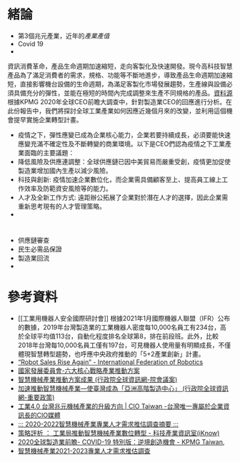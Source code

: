 # 緒論
- 第3個兆元產業，近年的*產業產值*
- Covid 19
- 

資訊消費革命，產品生命週期加速縮短，走向客製化及快速開發。現今高科技智慧產品為了滿足消費者的需求，規格、功能等不斷地進步，導致產品生命週期加速縮短，直接影響機台設備的生命週期，為滿足客製化市場發展趨勢，生產線與設備必須具備充分的彈性，並能在極短的時間內完成調整來生產不同規格的產品。[資料源](https://www.italent.org.tw/ePaperD/12/ePaper20200200003)
根據KPMG 2020年全球CEO前瞻大調查中，針對製造業CEO的回應進行分析。在此份報告中，我們將探討全球工業產業如何因應近幾個月來的改變，並利用這個機會提早實施企業轉型計畫。
- 疫情之下，彈性應變已成為企業核心能力，企業若要持續成長，必須要能快速應變充滿不確定性及不斷轉變的商業環境。以下是CEO們認為疫情之下工業產業面臨的主要議題：
- 降低風險及供應連調整：全球供應鏈已因中美貿易而嚴重受創，疫情更加促使製造業增加國內生產以減少風險。 
- 科技與創新: 疫情加速企業數位化，而企業需具備顧客至上、提高員工線上工作效率及防範資安風險等的能力。  
- 人才及全新工作方式: 遠距辦公拓展了企業對於潛在人才的選擇，因此企業需重新思考現有的人才管理策略。  
- 

# 
- 供應鏈審查
- 民生必需品保證
- 製造業回流
- 
# 參考資料
- [[工業用機器人安全國際研討會]]
根據2021年1月國際機器人聯盟（IFR）公布的數據，2019年台灣製造業的工業機器人密度每10,000名員工有234台，高於全球平均值113台，自動化程度排名全球第8，排在前段班。此外，比較2018年台灣每10,000名員工僅有197台，可見機器人使用量有明顯成長，不僅體現智慧轉型趨勢，也呼應中央政府推動的「5+2產業創新」計畫。
- [“Robot Sales Rise Again” - International Federation of Robotics](https://ifr.org/ifr-press-releases/news/robot-sales-rise-again#downloads) 
- [國家發展委員會-六大核心戰略產業推動方案](https://www.ndc.gov.tw/Content_List.aspx?n=9614A7C859796FFA) 
- [智慧機械產業推動方案成果 (行政院全球資訊網-院會議案)](https://www.ey.gov.tw/Page/448DE008087A1971/9dbf1916-7c89-4c47-aa20-324c7619bd4f) 
- [加速推動智慧機械產業—使臺灣成為「亞洲高階製造中心」 (行政院全球資訊網-重要政策)](https://www.ey.gov.tw/Page/5A8A0CB5B41DA11E/1af112a3-80a1-4f45-bc46-f1ca48d16a30) 
- [工業4.0 台灣兆元機械產業的升級方向 | CIO Taiwan -台灣唯一專屬於企業資訊長的CIO媒體](https://www.cio.com.tw/industry-4-0-taiwan-dollar-machinery-industry-upgrade-direction/) 
- [::: 2020-2022智慧機械產業專業人才需求推估調查摘要 :::](https://www.italent.org.tw/ePaperD/12/ePaper20200200003) 
- [策略評析 ： 工業局推動智慧機械產業數位轉型 - 科技產業資訊室(iKnow)](https://iknow.stpi.narl.org.tw/Post/Read.aspx?PostID=17564) 
- [2020全球製造業前瞻- COVID-19 特別版：逆境創造機會 - KPMG Taiwan](https://home.kpmg/tw/zh/home/insights/2020/12/tw-global-manufacturing-outlook-2020-covid-19-special-edition.html), 
- [智慧機械產業2021-2023專業人才需求推估調查](https://ws.ndc.gov.tw/001/administrator/18/relfile/6037/9211/ad2068cf-0548-435b-a983-70a2f80690a0.pdf)



